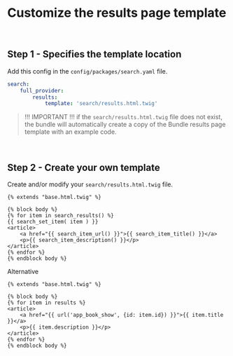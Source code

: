 # Customize the results page template

<br>

## Step 1 - Specifies the template location

Add this config in the `config/packages/search.yaml` file.

```yaml
search:
    full_provider:
        results:
            template: 'search/results.html.twig'
```

> !!! IMPORTANT !!!
> if the `search/results.html.twig` file does not exist, the bundle will automatically create a copy of the Bundle results page template with an example code.

<br>

## Step 2 - Create your own template

Create and/or modify your `search/results.html.twig` file.

```twig
{% extends "base.html.twig" %}

{% block body %}
{% for item in search_results() %}
{{ search_set_item( item ) }}
<article>
    <a href="{{ search_item_url() }}">{{ search_item_title() }}</a>
    <p>{{ search_item_description() }}</p>
</article>
{% endfor %}
{% endblock body %}
```

Alternative

```twig
{% extends "base.html.twig" %}

{% block body %}
{% for item in results %}
<article>
    <a href="{{ url('app_book_show', {id: item.id}) }}">{{ item.title }}</a>
    <p>{{ item.description }}</p>
</article>
{% endfor %}
{% endblock body %}
```
